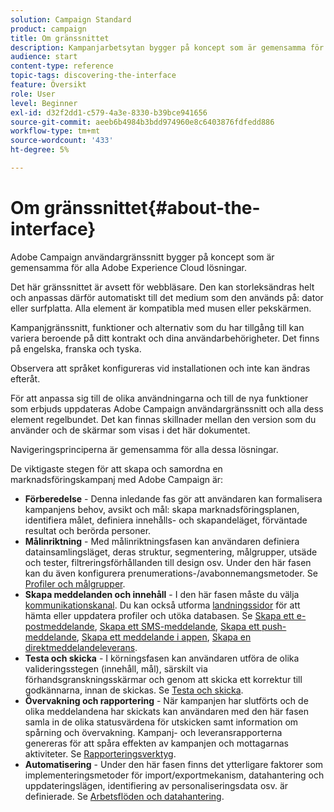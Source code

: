 ```yaml
---
solution: Campaign Standard
product: campaign
title: Om gränssnittet
description: Kampanjarbetsytan bygger på koncept som är gemensamma för alla Adobe Experience Cloud-lösningar.
audience: start
content-type: reference
topic-tags: discovering-the-interface
feature: Översikt
role: User
level: Beginner
exl-id: d32f2dd1-c579-4a3e-8330-b39bce941656
source-git-commit: aeeb6b4984b3bdd974960e8c6403876fdfedd886
workflow-type: tm+mt
source-wordcount: '433'
ht-degree: 5%

---
```


# Om gränssnittet{#about-the-interface}

Adobe Campaign användargränssnitt bygger på koncept som är gemensamma för alla Adobe Experience Cloud lösningar.

Det här gränssnittet är avsett för webbläsare. Den kan storleksändras helt och anpassas därför automatiskt till det medium som den används på: dator eller surfplatta. Alla element är kompatibla med musen eller pekskärmen.

Kampanjgränssnitt, funktioner och alternativ som du har tillgång till kan variera beroende på ditt kontrakt och dina användarbehörigheter. Det finns på engelska, franska och tyska.

Observera att språket konfigureras vid installationen och inte kan ändras efteråt.

För att anpassa sig till de olika användningarna och till de nya funktioner som erbjuds uppdateras Adobe Campaign användargränssnitt och alla dess element regelbundet. Det kan finnas skillnader mellan den version som du använder och de skärmar som visas i det här dokumentet.

Navigeringsprinciperna är gemensamma för alla dessa lösningar.

De viktigaste stegen för att skapa och samordna en marknadsföringskampanj med Adobe Campaign är:

* **Förberedelse**  - Denna inledande fas gör att användaren kan formalisera kampanjens behov, avsikt och mål: skapa marknadsföringsplanen, identifiera målet, definiera innehålls- och skapandeläget, förväntade resultat och berörda personer.
* **Målinriktning**  - Med målinriktningsfasen kan användaren definiera datainsamlingsläget, deras struktur, segmentering, målgrupper, utsäde och tester, filtreringsförhållanden till design osv. Under den här fasen kan du även konfigurera prenumerations-/avabonnemangsmetoder. Se [Profiler och målgrupper](../../audiences/using/about-profiles.md).
* **Skapa meddelanden och innehåll**  - I den här fasen måste du välja  [kommunikationskanal](../../channels/using/get-started-communication-channels.md). Du kan också utforma [landningssidor](../../channels/using/getting-started-with-landing-pages.md) för att hämta eller uppdatera profiler och utöka databasen. Se [Skapa ett e-postmeddelande](../../channels/using/creating-an-email.md), [Skapa ett SMS-meddelande](../../channels/using/creating-an-sms-message.md), [Skapa ett push-meddelande](../../channels/using/preparing-and-sending-a-push-notification.md), [Skapa ett meddelande i appen](../../channels/using/about-in-app-messaging.md), [Skapa en direktmeddelandeleverans](../../channels/using/creating-the-direct-mail.md).
* **Testa och skicka**  - I körningsfasen kan användaren utföra de olika valideringsstegen (innehåll, mål), särskilt via förhandsgranskningsskärmar och genom att skicka ett korrektur till godkännarna, innan de skickas. Se [Testa och skicka](../../sending/using/get-started-sending-messages.md).
* **Övervakning och rapportering**  - När kampanjen har slutförts och de olika meddelandena har skickats kan användaren med den här fasen samla in de olika statusvärdena för utskicken samt information om spårning och övervakning. Kampanj- och leveransrapporterna genereras för att spåra effekten av kampanjen och mottagarnas aktiviteter. Se [Rapporteringsverktyg](../../reporting/using/about-dynamic-reports.md).
* **Automatisering**  - Under den här fasen finns det ytterligare faktorer som implementeringsmetoder för import/exportmekanism, datahantering och uppdateringslägen, identifiering av personaliseringsdata osv. är definierade. Se [Arbetsflöden och datahantering](../../automating/using/get-started-workflows.md).
